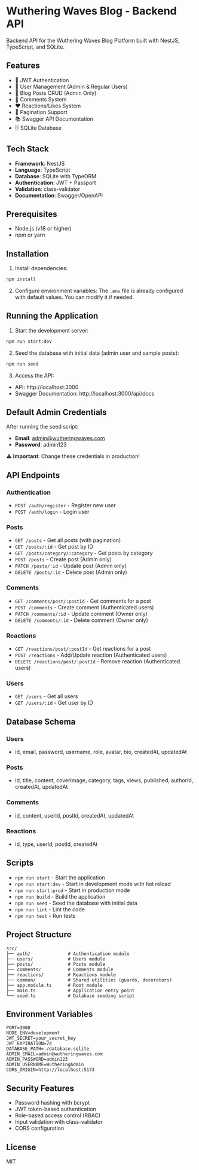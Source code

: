 # Wuthering Waves Blog - Backend API

Backend API for the Wuthering Waves Blog Platform built with NestJS, TypeScript, and SQLite.

## Features

- 🔐 JWT Authentication
- 👥 User Management (Admin & Regular Users)
- 📝 Blog Posts CRUD (Admin Only)
- 💬 Comments System
- ❤️ Reactions/Likes System
- 📄 Pagination Support
- 📚 Swagger API Documentation
- 🗄️ SQLite Database

## Tech Stack

- **Framework**: NestJS
- **Language**: TypeScript
- **Database**: SQLite with TypeORM
- **Authentication**: JWT + Passport
- **Validation**: class-validator
- **Documentation**: Swagger/OpenAPI

## Prerequisites

- Node.js (v18 or higher)
- npm or yarn

## Installation

1. Install dependencies:
```bash
npm install
```

2. Configure environment variables:
The `.env` file is already configured with default values. You can modify it if needed.

## Running the Application

1. Start the development server:
```bash
npm run start:dev
```

2. Seed the database with initial data (admin user and sample posts):
```bash
npm run seed
```

3. Access the API:
- API: http://localhost:3000
- Swagger Documentation: http://localhost:3000/api/docs

## Default Admin Credentials

After running the seed script:
- **Email**: admin@wutheringwaves.com
- **Password**: admin123

⚠️ **Important**: Change these credentials in production!

## API Endpoints

### Authentication
- `POST /auth/register` - Register new user
- `POST /auth/login` - Login user

### Posts
- `GET /posts` - Get all posts (with pagination)
- `GET /posts/:id` - Get post by ID
- `GET /posts/category/:category` - Get posts by category
- `POST /posts` - Create post (Admin only)
- `PATCH /posts/:id` - Update post (Admin only)
- `DELETE /posts/:id` - Delete post (Admin only)

### Comments
- `GET /comments/post/:postId` - Get comments for a post
- `POST /comments` - Create comment (Authenticated users)
- `PATCH /comments/:id` - Update comment (Owner only)
- `DELETE /comments/:id` - Delete comment (Owner only)

### Reactions
- `GET /reactions/post/:postId` - Get reactions for a post
- `POST /reactions` - Add/Update reaction (Authenticated users)
- `DELETE /reactions/post/:postId` - Remove reaction (Authenticated users)

### Users
- `GET /users` - Get all users
- `GET /users/:id` - Get user by ID

## Database Schema

### Users
- id, email, password, username, role, avatar, bio, createdAt, updatedAt

### Posts
- id, title, content, coverImage, category, tags, views, published, authorId, createdAt, updatedAt

### Comments
- id, content, userId, postId, createdAt, updatedAt

### Reactions
- id, type, userId, postId, createdAt

## Scripts

- `npm run start` - Start the application
- `npm run start:dev` - Start in development mode with hot reload
- `npm run start:prod` - Start in production mode
- `npm run build` - Build the application
- `npm run seed` - Seed the database with initial data
- `npm run lint` - Lint the code
- `npm run test` - Run tests

## Project Structure

```
src/
├── auth/              # Authentication module
├── users/             # Users module
├── posts/             # Posts module
├── comments/          # Comments module
├── reactions/         # Reactions module
├── common/            # Shared utilities (guards, decorators)
├── app.module.ts      # Root module
├── main.ts            # Application entry point
└── seed.ts            # Database seeding script
```

## Environment Variables

```env
PORT=3000
NODE_ENV=development
JWT_SECRET=your_secret_key
JWT_EXPIRATION=7d
DATABASE_PATH=./database.sqlite
ADMIN_EMAIL=admin@wutheringwaves.com
ADMIN_PASSWORD=admin123
ADMIN_USERNAME=WutheringAdmin
CORS_ORIGIN=http://localhost:5173
```

## Security Features

- Password hashing with bcrypt
- JWT token-based authentication
- Role-based access control (RBAC)
- Input validation with class-validator
- CORS configuration

## License

MIT
